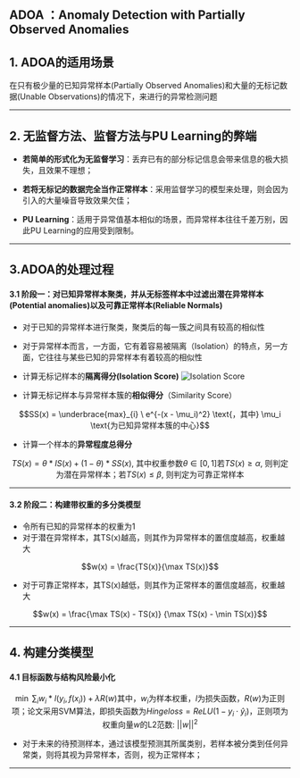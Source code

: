 ## ADOA ：Anomaly Detection with Partially Observed Anomalies

## 1. ADOA的适用场景
在只有极少量的已知异常样本(Partially Observed Anomalies)和大量的无标记数据(Unable Observations)的情况下，来进行的异常检测问题

---

## 2. 无监督方法、监督方法与PU Learning的弊端

- **若简单的形式化为无监督学习**：丢弃已有的部分标记信息会带来信息的极大损失，且效果不理想；

- **若将无标记的数据完全当作正常样本**：采用监督学习的模型来处理，则会因为引入的大量噪音导致效果欠佳；

- **PU Learning**：适用于异常值基本相似的场景，而异常样本往往千差万别，因此PU Learning的应用受到限制。

---

## 3.ADOA的处理过程

#### 3.1 阶段一：对已知异常样本聚类，并从无标签样本中过滤出潜在异常样本(Potential anomalies)**以及**可靠正常样本(Reliable Normals)

- 对于已知的异常样本进行聚类，聚类后的每一簇之间具有较高的相似性

- 对于异常样本而言，一方面，它有着容易被隔离（Isolation）的特点，另一方面，它往往与某些已知的异常样本有着较高的相似性
 
- 计算无标记样本的**隔离得分(Isolation Score)** 
  ![Isolation Score](https://github.com/Albertsr/Anomaly-Detection/blob/master/SemiSupervised-ADOA/Pics/Isolation%20Score.jpg)


- 计算无标记样本与异常样本簇的**相似得分**（Similarity Score）
```math
SS(x) = \underbrace{max}_{i} \ e^{-(x - \mu_i)^2}
\text{，其中} \mu_i \text{为已知异常样本簇的中心}
```

- 计算一个样本的**异常程度总得分**
```math
TS(x) = \theta * IS(x) + (1-\theta) * SS(x)
\text{, 其中权重参数} \theta \in [0, 1]

\text{若$TS(x) \geq \alpha$,\ 则判定为潜在异常样本；} 
\text{若$TS(x) \leq \beta$,\  则判定为可靠正常样本}
```
---

#### 3.2 阶段二：构建带权重的多分类模型

- 令所有已知的异常样本的权重为1
- 对于潜在异常样本，其TS(x)越高，则其作为异常样本的置信度越高，权重越大
   
```math
w(x) = \frac{TS(x)}{\max TS(x)}
```
- 对于可靠正常样本，其TS(x)越低，则其作为正常样本的置信度越高，权重越大

```math
w(x) = \frac{\max TS(x) - TS(x)} {\max TS(x) - \min TS(x)}
```
---

## 4. 构建分类模型

#### 4.1 目标函数与结构风险最小化

```math
\min\ \sum_{i} w_i * l(y_i, f(x_i)) + \lambda R(w) 
\text{其中，$w_i$为样本权重，$l$为损失函数，$R(w)$为正则项；}

\text{论文采用SVM算法，即损失函数为$Hingeloss=ReLU(1-y_i \cdot \hat{y}_i$)，正则项为权重向量$w$的L2范数: $||w||^2$}
```

- 对于未来的待预测样本，通过该模型预测其所属类别，若样本被分类到任何异常类，则将其视为异常样本，否则，视为正常样本；

---
